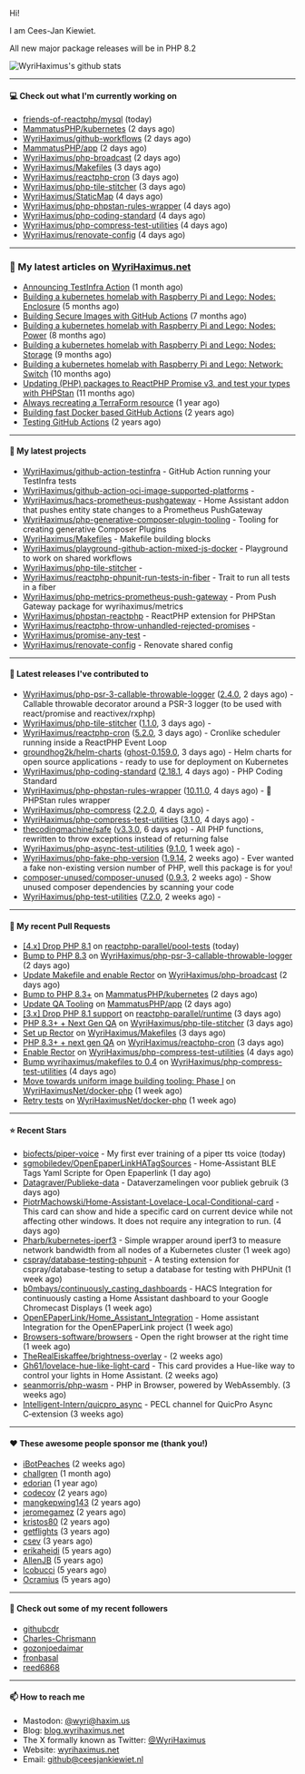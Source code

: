 Hi!

I am Cees-Jan Kiewiet.

All new major package releases will be in PHP 8.2

![WyriHaximus's github stats](https://github-readme-stats.vercel.app/api?username=WyriHaximus&show_icons=true)

---

#### 💻 Check out what I'm currently working on

- [friends-of-reactphp/mysql](https://github.com/friends-of-reactphp/mysql) (today)
- [MammatusPHP/kubernetes](https://github.com/MammatusPHP/kubernetes) (2 days ago)
- [WyriHaximus/github-workflows](https://github.com/WyriHaximus/github-workflows) (2 days ago)
- [MammatusPHP/app](https://github.com/MammatusPHP/app) (2 days ago)
- [WyriHaximus/php-broadcast](https://github.com/WyriHaximus/php-broadcast) (2 days ago)
- [WyriHaximus/Makefiles](https://github.com/WyriHaximus/Makefiles) (3 days ago)
- [WyriHaximus/reactphp-cron](https://github.com/WyriHaximus/reactphp-cron) (3 days ago)
- [WyriHaximus/php-tile-stitcher](https://github.com/WyriHaximus/php-tile-stitcher) (3 days ago)
- [WyriHaximus/StaticMap](https://github.com/WyriHaximus/StaticMap) (4 days ago)
- [WyriHaximus/php-phpstan-rules-wrapper](https://github.com/WyriHaximus/php-phpstan-rules-wrapper) (4 days ago)
- [WyriHaximus/php-coding-standard](https://github.com/WyriHaximus/php-coding-standard) (4 days ago)
- [WyriHaximus/php-compress-test-utilities](https://github.com/WyriHaximus/php-compress-test-utilities) (4 days ago)
- [WyriHaximus/renovate-config](https://github.com/WyriHaximus/renovate-config) (4 days ago)

---

### 📜 My latest articles on [WyriHaximus.net](https://blog.wyrihaximus.net/)

- [Announcing TestInfra Action](https://blog.wyrihaximus.net/2025/03/announcing-testinfra-action/) (1 month ago)
- [Building a kubernetes homelab with Raspberry Pi and Lego: Nodes: Enclosure](https://blog.wyrihaximus.net/2024/12/building-a-kubernetes-homelab-with-raspberry-pies-and-lego-nodes-enclosure/) (5 months ago)
- [Building Secure Images with GitHub Actions](https://blog.wyrihaximus.net/2024/10/building-secure-images-with-github-actions/) (7 months ago)
- [Building a kubernetes homelab with Raspberry Pi and Lego: Nodes: Power](https://blog.wyrihaximus.net/2024/09/building-a-kubernetes-homelab-with-raspberry-pies-and-lego-nodes-power/) (8 months ago)
- [Building a kubernetes homelab with Raspberry Pi and Lego: Nodes: Storage](https://blog.wyrihaximus.net/2024/08/building-a-kubernetes-homelab-with-raspberry-pies-and-lego-nodes-storage/) (9 months ago)
- [Building a kubernetes homelab with Raspberry Pi and Lego: Network: Switch](https://blog.wyrihaximus.net/2024/07/building-a-kubernetes-homelab-with-raspberry-pies-and-lego-network-switch/) (10 months ago)
- [Updating (PHP) packages to ReactPHP Promise v3, and test your types with PHPStan](https://blog.wyrihaximus.net/2024/06/updating-php-packages-to-reactphp-promise-v3--and-test-your-types-with-phpstan/) (11 months ago)
- [Always recreating a TerraForm resource](https://blog.wyrihaximus.net/2024/04/always-recreating-a-terraform-resource/) (1 year ago)
- [Building fast Docker based GitHub Actions](https://blog.wyrihaximus.net/2023/03/building-fast-docker-based-github-actions/) (2 years ago)
- [Testing GitHub Actions](https://blog.wyrihaximus.net/2023/03/testing-github-actions/) (2 years ago)

---

#### 🌱 My latest projects

- [WyriHaximus/github-action-testinfra](https://github.com/WyriHaximus/github-action-testinfra) - GitHub Action running your TestInfra tests
- [WyriHaximus/github-action-oci-image-supported-platforms](https://github.com/WyriHaximus/github-action-oci-image-supported-platforms) - 
- [WyriHaximus/hacs-prometheus-pushgateway](https://github.com/WyriHaximus/hacs-prometheus-pushgateway) - Home Assistant addon that pushes entity state changes to a Prometheus PushGateway
- [WyriHaximus/php-generative-composer-plugin-tooling](https://github.com/WyriHaximus/php-generative-composer-plugin-tooling) - Tooling for creating generative Composer Plugins
- [WyriHaximus/Makefiles](https://github.com/WyriHaximus/Makefiles) - Makefile building blocks
- [WyriHaximus/playground-github-action-mixed-js-docker](https://github.com/WyriHaximus/playground-github-action-mixed-js-docker) - Playground to work on shared workflows
- [WyriHaximus/php-tile-stitcher](https://github.com/WyriHaximus/php-tile-stitcher) - 
- [WyriHaximus/reactphp-phpunit-run-tests-in-fiber](https://github.com/WyriHaximus/reactphp-phpunit-run-tests-in-fiber) - Trait to run all tests in a fiber
- [WyriHaximus/php-metrics-prometheus-push-gateway](https://github.com/WyriHaximus/php-metrics-prometheus-push-gateway) - Prom Push Gateway package for wyrihaximus/metrics
- [WyriHaximus/phpstan-reactphp](https://github.com/WyriHaximus/phpstan-reactphp) - ReactPHP extension for PHPStan
- [WyriHaximus/reactphp-throw-unhandled-rejected-promises](https://github.com/WyriHaximus/reactphp-throw-unhandled-rejected-promises) - 
- [WyriHaximus/promise-any-test](https://github.com/WyriHaximus/promise-any-test) - 
- [WyriHaximus/renovate-config](https://github.com/WyriHaximus/renovate-config) - Renovate shared config

---

#### 🔭 Latest releases I've contributed to

- [WyriHaximus/php-psr-3-callable-throwable-logger](https://github.com/WyriHaximus/php-psr-3-callable-throwable-logger) ([2.4.0](https://github.com/WyriHaximus/php-psr-3-callable-throwable-logger/releases/tag/2.4.0), 2 days ago) - Callable throwable decorator around a PSR-3 logger (to be used with react/promise and reactivex/rxphp)
- [WyriHaximus/php-tile-stitcher](https://github.com/WyriHaximus/php-tile-stitcher) ([1.1.0](https://github.com/WyriHaximus/php-tile-stitcher/releases/tag/1.1.0), 3 days ago) - 
- [WyriHaximus/reactphp-cron](https://github.com/WyriHaximus/reactphp-cron) ([5.2.0](https://github.com/WyriHaximus/reactphp-cron/releases/tag/5.2.0), 3 days ago) - Cronlike scheduler running inside a ReactPHP Event Loop
- [groundhog2k/helm-charts](https://github.com/groundhog2k/helm-charts) ([ghost-0.159.0](https://github.com/groundhog2k/helm-charts/releases/tag/ghost-0.159.0), 3 days ago) - Helm charts for open source applications - ready to use for deployment on Kubernetes
- [WyriHaximus/php-coding-standard](https://github.com/WyriHaximus/php-coding-standard) ([2.18.1](https://github.com/WyriHaximus/php-coding-standard/releases/tag/2.18.1), 4 days ago) - PHP Coding Standard
- [WyriHaximus/php-phpstan-rules-wrapper](https://github.com/WyriHaximus/php-phpstan-rules-wrapper) ([10.11.0](https://github.com/WyriHaximus/php-phpstan-rules-wrapper/releases/tag/10.11.0), 4 days ago) - 🌯 PHPStan rules wrapper
- [WyriHaximus/php-compress](https://github.com/WyriHaximus/php-compress) ([2.2.0](https://github.com/WyriHaximus/php-compress/releases/tag/2.2.0), 4 days ago) - 
- [WyriHaximus/php-compress-test-utilities](https://github.com/WyriHaximus/php-compress-test-utilities) ([3.1.0](https://github.com/WyriHaximus/php-compress-test-utilities/releases/tag/3.1.0), 4 days ago) - 
- [thecodingmachine/safe](https://github.com/thecodingmachine/safe) ([v3.3.0](https://github.com/thecodingmachine/safe/releases/tag/v3.3.0), 6 days ago) - All PHP functions, rewritten to throw exceptions instead of returning false
- [WyriHaximus/php-async-test-utilities](https://github.com/WyriHaximus/php-async-test-utilities) ([9.1.0](https://github.com/WyriHaximus/php-async-test-utilities/releases/tag/9.1.0), 1 week ago) - 
- [WyriHaximus/php-fake-php-version](https://github.com/WyriHaximus/php-fake-php-version) ([1.9.14](https://github.com/WyriHaximus/php-fake-php-version/releases/tag/1.9.14), 2 weeks ago) - Ever wanted a fake non-existing version number of PHP, well this package is for you!
- [composer-unused/composer-unused](https://github.com/composer-unused/composer-unused) ([0.9.3](https://github.com/composer-unused/composer-unused/releases/tag/0.9.3), 2 weeks ago) - Show unused composer dependencies by scanning your code
- [WyriHaximus/php-test-utilities](https://github.com/WyriHaximus/php-test-utilities) ([7.2.0](https://github.com/WyriHaximus/php-test-utilities/releases/tag/7.2.0), 2 weeks ago) - 

---

#### 🔨 My recent Pull Requests

- [[4.x] Drop PHP 8.1](https://github.com/reactphp-parallel/pool-tests/pull/58) on [reactphp-parallel/pool-tests](https://github.com/reactphp-parallel/pool-tests) (today)
- [Bump to PHP 8.3](https://github.com/WyriHaximus/php-psr-3-callable-throwable-logger/pull/46) on [WyriHaximus/php-psr-3-callable-throwable-logger](https://github.com/WyriHaximus/php-psr-3-callable-throwable-logger) (2 days ago)
- [Update Makefile and enable Rector](https://github.com/WyriHaximus/php-broadcast/pull/297) on [WyriHaximus/php-broadcast](https://github.com/WyriHaximus/php-broadcast) (2 days ago)
- [Bump to PHP 8.3&#43;](https://github.com/MammatusPHP/kubernetes/pull/6) on [MammatusPHP/kubernetes](https://github.com/MammatusPHP/kubernetes) (2 days ago)
- [Update QA Tooling](https://github.com/MammatusPHP/app/pull/38) on [MammatusPHP/app](https://github.com/MammatusPHP/app) (2 days ago)
- [[3.x] Drop PHP 8.1 support](https://github.com/reactphp-parallel/runtime/pull/69) on [reactphp-parallel/runtime](https://github.com/reactphp-parallel/runtime) (3 days ago)
- [PHP 8.3&#43; &#43; Next Gen QA](https://github.com/WyriHaximus/php-tile-stitcher/pull/18) on [WyriHaximus/php-tile-stitcher](https://github.com/WyriHaximus/php-tile-stitcher) (3 days ago)
- [Set up Rector](https://github.com/WyriHaximus/Makefiles/pull/23) on [WyriHaximus/Makefiles](https://github.com/WyriHaximus/Makefiles) (3 days ago)
- [PHP 8.3&#43; &#43; next gen QA](https://github.com/WyriHaximus/reactphp-cron/pull/88) on [WyriHaximus/reactphp-cron](https://github.com/WyriHaximus/reactphp-cron) (3 days ago)
- [Enable Rector](https://github.com/WyriHaximus/php-compress-test-utilities/pull/85) on [WyriHaximus/php-compress-test-utilities](https://github.com/WyriHaximus/php-compress-test-utilities) (4 days ago)
- [Bump wyrihaximus/makefiles to 0.4](https://github.com/WyriHaximus/php-compress-test-utilities/pull/84) on [WyriHaximus/php-compress-test-utilities](https://github.com/WyriHaximus/php-compress-test-utilities) (4 days ago)
- [Move towards uniform image building tooling: Phase I](https://github.com/WyriHaximusNet/docker-php/pull/277) on [WyriHaximusNet/docker-php](https://github.com/WyriHaximusNet/docker-php) (1 week ago)
- [Retry tests](https://github.com/WyriHaximusNet/docker-php/pull/276) on [WyriHaximusNet/docker-php](https://github.com/WyriHaximusNet/docker-php) (1 week ago)

---

#### ⭐ Recent Stars

- [biofects/piper-voice](https://github.com/biofects/piper-voice) - My first ever training of a piper tts voice (today)
- [sgmobiledev/OpenEpaperLinkHATagSources](https://github.com/sgmobiledev/OpenEpaperLinkHATagSources) - Home-Assistant BLE Tags Yaml Scripte for Open Epaperlink  (1 day ago)
- [Datagraver/Publieke-data](https://github.com/Datagraver/Publieke-data) - Dataverzamelingen voor publiek gebruik (3 days ago)
- [PiotrMachowski/Home-Assistant-Lovelace-Local-Conditional-card](https://github.com/PiotrMachowski/Home-Assistant-Lovelace-Local-Conditional-card) - This card can show and hide a specific card on current device while not affecting other windows. It does not require any integration to run. (4 days ago)
- [Pharb/kubernetes-iperf3](https://github.com/Pharb/kubernetes-iperf3) - Simple wrapper around iperf3 to measure network bandwidth from all nodes of a Kubernetes cluster (1 week ago)
- [cspray/database-testing-phpunit](https://github.com/cspray/database-testing-phpunit) - A testing extension for cspray/database-testing to setup a database for testing with PHPUnit (1 week ago)
- [b0mbays/continuously_casting_dashboards](https://github.com/b0mbays/continuously_casting_dashboards) - HACS Integration for continuously casting a Home Assistant dashboard to your Google Chromecast Displays (1 week ago)
- [OpenEPaperLink/Home_Assistant_Integration](https://github.com/OpenEPaperLink/Home_Assistant_Integration) - Home assistant Integration for the OpenEPaperLink project (1 week ago)
- [Browsers-software/browsers](https://github.com/Browsers-software/browsers) - Open the right browser at the right time (1 week ago)
- [TheRealEiskaffee/brightness-overlay](https://github.com/TheRealEiskaffee/brightness-overlay) -  (2 weeks ago)
- [Gh61/lovelace-hue-like-light-card](https://github.com/Gh61/lovelace-hue-like-light-card) - This card provides a Hue-like way to control your lights in Home Assistant. (2 weeks ago)
- [seanmorris/php-wasm](https://github.com/seanmorris/php-wasm) - PHP in Browser, powered by WebAssembly. (3 weeks ago)
- [Intelligent-Intern/quicpro_async](https://github.com/Intelligent-Intern/quicpro_async) - PECL channel for QuicPro Async C‑extension (3 weeks ago)

---

#### ❤️ These awesome people sponsor me (thank you!)

- [iBotPeaches](https://github.com/iBotPeaches) (2 weeks ago)
- [challgren](https://github.com/challgren) (1 month ago)
- [edorian](https://github.com/edorian) (1 year ago)
- [codecov](https://github.com/codecov) (2 years ago)
- [mangkepwing143](https://github.com/mangkepwing143) (2 years ago)
- [jeromegamez](https://github.com/jeromegamez) (2 years ago)
- [kristos80](https://github.com/kristos80) (2 years ago)
- [getflights](https://github.com/getflights) (3 years ago)
- [csev](https://github.com/csev) (3 years ago)
- [erikaheidi](https://github.com/erikaheidi) (5 years ago)
- [AllenJB](https://github.com/AllenJB) (5 years ago)
- [lcobucci](https://github.com/lcobucci) (5 years ago)
- [Ocramius](https://github.com/Ocramius) (5 years ago)

---

#### 👯 Check out some of my recent followers

- [githubcdr](https://github.com/githubcdr)
- [Charles-Chrismann](https://github.com/Charles-Chrismann)
- [gozonjoedaimar](https://github.com/gozonjoedaimar)
- [fronbasal](https://github.com/fronbasal)
- [reed6868](https://github.com/reed6868)

---

#### 📫 How to reach me

- Mastodon: [@wyri@haxim.us](https://toot-toot.wyrihaxim.us/@wyri)
- Blog: [blog.wyrihaximus.net](https://blog.wyrihaximus.net/)
- The X formally known as Twitter: [@WyriHaximus](https://twitter.com/WyriHaximus)
- Website: [wyrihaximus.net](https://wyrihaximus.net/)
- Email: [github@ceesjankiewiet.nl](mailto:github@ceesjankiewiet.nl)
